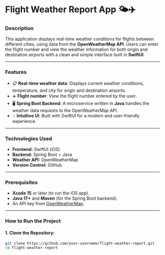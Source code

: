 # **Flight Weather Report App 🌤✈️**

### Description  
This application displays real-time weather conditions for flights between different cities, using data from the **OpenWeatherMap API**. Users can enter the flight number and view the weather information for both origin and destination airports with a clean and simple interface built in **SwiftUI**.

---

### **Features**  
- 📋 **Real-time weather data**: Displays current weather conditions, temperature, and city for origin and destination airports.  
- ✈️ **Flight number**: View the flight number entered by the user.  
- 🖥 **Spring Boot Backend**: A microservice written in **Java** handles the weather data requests to the OpenWeatherMap API.  
- 💡 **Intuitive UI**: Built with SwiftUI for a modern and user-friendly experience.

---

### **Technologies Used**  
- **Frontend:** SwiftUI (iOS)  
- **Backend:** Spring Boot + Java  
- **Weather API:** OpenWeatherMap  
- **Version Control:** GitHub  

---

### **Prerequisites**  
- **Xcode 15** or later (to run the iOS app).  
- **Java 17+** and **Maven** (for the Spring Boot backend).  
- An API key from [OpenWeatherMap](https://openweathermap.org/).  

---

### **How to Run the Project**

#### 1. Clone the Repository:  
```bash
git clone https://github.com/your-username/flight-weather-report.git
cd flight-weather-report
